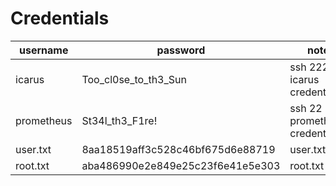 # Credentials

|username|password|note|
|----------|---------|------|
|icarus|Too_cl0se_to_th3_Sun|ssh 2222 icarus credentials|
|prometheus|St34l_th3_F1re!|ssh 22 prometheus credentials|
|user.txt|8aa18519aff3c528c46bf675d6e88719|user.txt flag|
|root.txt|aba486990e2e849e25c23f6e41e5e303|root.txt flag|
